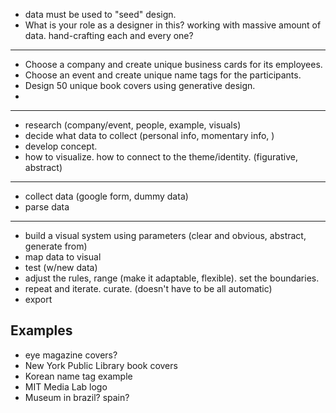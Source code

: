 
- data must be used to "seed" design.
- What is your role as a designer in this? working with massive amount of data. hand-crafting each and every one?

-----

- Choose a company and create unique business cards for its employees.
- Choose an event and create unique name tags for the participants.
- Design 50 unique book covers using generative design.
- 

-----

- research (company/event, people, example, visuals)
- decide what data to collect (personal info, momentary info, )
- develop concept. 
- how to visualize. how to connect to the theme/identity. (figurative, abstract)

-----

- collect data (google form, dummy data)
- parse data

-----

- build a visual system using parameters (clear and obvious, abstract, generate from)
- map data to visual
- test (w/new data)
- adjust the rules, range (make it adaptable, flexible). set the boundaries.
- repeat and iterate. curate. (doesn't have to be all automatic)
- export



## Examples
- eye magazine covers?
- New York Public Library book covers
- Korean name tag example
- MIT Media Lab logo
- Museum in brazil? spain?
